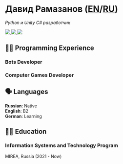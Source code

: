 # Давид Рамазанов ([EN](../en)/[RU](../ru))
_Python и Unity C# разработчик_

<div id="socials" float="left">
  <a href="mailto:wrkngskirt@gmail.com">
    <img src="https://img.shields.io/badge/Gmail-D14836?style=for-the-badge&logo=gmail&logoColor=white">
  </a>
  <a href="http://t.me/skirt_owner">
    <img src="https://img.shields.io/badge/Telegram-2CA5E0?style=for-the-badge&logo=telegram&logoColor=white">
  </a>
  <a href="https://github.com/skirt-owner">
    <img src="https://img.shields.io/badge/GitHub-100000?style=for-the-badge&logo=github&logoColor=white">
  </a>
</div>
  
## 👨‍💻 Programming Experience
### Bots Developer
### Computer Games Developer
  
## 🗣️ Languages
**Russian**: Native<br>
**English**: B2<br>
**German**: Learning

## 👨‍🎓 Education
### Information Systems and Technology Program
MIREA, Russia (2021 - Now)
  
